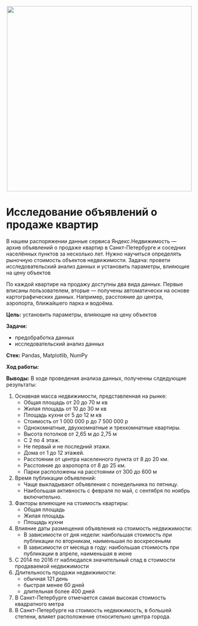   <div id="header" align="center">
 <img src="https://github.com/user-attachments/assets/ff64b28a-e9c6-4fe6-9222-9429035e229a" width="500"/>
  </div>
  
# Исследование объявлений о продаже квартир

В нашем распоряжении данные сервиса Яндекс.Недвижимость — архив объявлений о продаже квартир в Санкт-Петербурге и соседних населённых пунктов за несколько лет. Нужно научиться определять рыночную стоимость объектов недвижимости. Задача: провети исследовательский анализ данных и установить параметры, влияющие на цену объектов

По каждой квартире на продажу доступны два вида данных. Первые вписаны пользователем, вторые — получены автоматически на основе картографических данных. Например, расстояние до центра, аэропорта, ближайшего парка и водоёма.

**Цель:** установить параметры, влияющие на цену объектов

**Задачи:**  

- предобработка данных  
- исследовательский анализ данных  

**Стек:** Pandas, Matplotlib, NumPy

**Ход работы:**

**Выводы:**
В ходе проведения анализа данных, полученны слдедующие результаты:
1. Оснавная масса недвижимости, представленная на рынке:
    - Общая площадь от 20 до 70 м кв
    - Жилая площадь от 10 до 30 м кв
    - Площадь кухни от 5 до 12 м кв
    - Стоимость от 1 000 000 р до 7 500 000 р
    - Однокомнатные, двухкомнатные и трехкомнатные квартиры.
    - Высота потолков от 2,65 м до 2,75 м
    - С 2 по 4 этаж.
    - Не первый и не последний этажи.
    - Дома от 1 до 12 этажей.
    - Расстоянии от центра населенного пункта от 8 до 20 км.
    - Расстояние до аэропорта от 8 до 25 км.
    - Парки расположены на расстоянии от 300 до 600 м
2. Время публикации объявлений:
    - Чаще выкладывают объявления c понедельника по пятницу.
    - Наибольшая активность с февраля по май, с сентября по ноябрь включительно.
3. Факторы влияющие на стоимость квартиры:
    - Общая площадь
    - Жилая площадь
    - Площадь кухни
4. Влияние даты размещения объявления на стоимость недвижимости:
    - В зависимости от дня недели: наибольшая стоимость при публикации по вторникам, наименьшая по воскресеньям
    - В зависимости от месяца в году: наибольшая стоимость при публикации в апреле, наименьшая в июне
5. С 2014 по 2016 гг наблюдался значительный спад в стоимости продаваемой недвижимости
6. Длительность продажи недвижимости:
    - обычная 121 день
    - быстрая менее 60 дней
    - длительная более 400 дней
7. В Санкт-Петербурге отмечается самая высокая стоимость квадратного метра
8. В Cанкт-Петербурге на стоимость недвижимость, в большей степени, влияет расположение относительно центра города.
